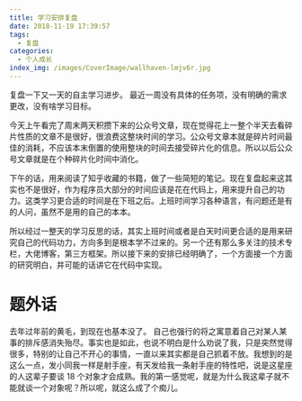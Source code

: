 ```yaml
---
title: 学习安排复盘
date: 2018-11-19 17:39:57
tags:
  - 复盘
categories:
  - 个人成长
index_img: /images/CoverImage/wallhaven-lmjv6r.jpg
---
```


复盘一下又一天的自主学习进步。
最近一周没有具体的任务项，没有明确的需求更改，没有啥学习目标。

今天上午看完了周末两天积攒下来的公众号文章，现在觉得花上一整个半天去看碎片性质的文章不是很好，很浪费这整块时间的学习。公众号文章本就是碎片时间最佳的消耗，不应该本末倒置的使用整块的时间去接受碎片化的信息。所以以后公众号文章就是在个种碎片化时间中消化。

<!-- more -->

下午的话，用来阅读了知乎收藏的书籍，做了一些简短的笔记。现在复盘起来这其实也不是很好，作为程序员大部分的时间应该是花在代码上，用来提升自己的功力。这类学习更合适的时间是在下班之后。上班时间学习各种语言，有问题还是有的人问，虽然不是用的自己的本本。

所以经过一整天的学习反思的话，其实上班时间或者是白天时间更合适的是用来研究自己的代码功力，方向多到是根本学不过来的。另一个还有那么多关注的技术专栏，大佬博客，第三方框架。所以接下来的安排已经明确了，一个方面接一个方面的研究明白，并可能的话讲它在代码中实现。

# 题外话

去年过年前的黄毛，到现在也基本没了。
自己也强行的将之寓意着自己对某人某事的排斥感消失殆尽。事实也是如此，也说不明白是什么劝说了我，只是突然觉得很多，特别的让自己不开心的事情，一直以来其实都是自己抓着不放。我想到的是这么一点，发小同我一样是射手座，有天发给我一条射手座的特性吧，说是这星座的人这辈子要谈 18 个对象才会成熟。我的第一感觉呢，就是为什么我这辈子就不能就谈一个对象呢？所以呢，就这么成了个痴儿。
